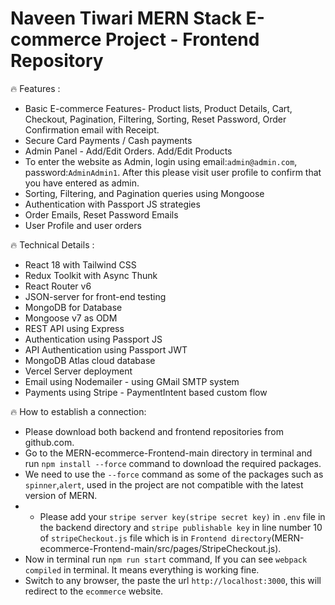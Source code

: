 
# Naveen Tiwari MERN Stack E-commerce Project - Frontend Repository


🔥 Features :
- Basic E-commerce Features- Product lists, Product Details, Cart, Checkout, Pagination, Filtering, Sorting, Reset Password, Order Confirmation email with Receipt.
- Secure Card Payments / Cash payments
- Admin Panel - Add/Edit Orders. Add/Edit Products
- To enter the website as Admin, login using email:`admin@admin.com`, password:`AdminAdmin1`. After this please visit user profile to confirm that you have entered as admin.
- Sorting, Filtering, and Pagination queries using Mongoose
- Authentication with Passport JS strategies
- Order Emails, Reset Password Emails
- User Profile and user orders

🔥 Technical Details :
- React 18 with Tailwind CSS
- Redux Toolkit with Async Thunk
- React Router v6
- JSON-server for front-end testing
- MongoDB for Database
- Mongoose v7 as ODM
- REST API using Express
- Authentication using Passport JS
- API Authentication using Passport JWT
- MongoDB Atlas cloud database
- Vercel Server deployment
- Email using Nodemailer - using GMail SMTP system
- Payments using Stripe - PaymentIntent based custom flow


🔥 How to establish a connection:
- Please download both backend and frontend repositories from github.com.
- Go to the MERN-ecommerce-Frontend-main directory in terminal and run `npm install --force` command to download the required packages.
- We need to use the `--force` command as some of the packages such as `spinner`,`alert`, used in the project are not compatible with the latest version of MERN.
- - Please add your `stripe server key(stripe secret key)` in `.env` file in the backend directory and `stripe publishable key` in line number 10 of `stripeCheckout.js` file which is in `Frontend directory`(MERN-ecommerce-Frontend-main/src/pages/StripeCheckout.js).
- Now in terminal run `npm run start` command, If you can see `webpack compiled` in terminal. It means everything is working fine.
- Switch to any browser, the paste the url `http://localhost:3000`, this will redirect to the `ecommerce` website.

